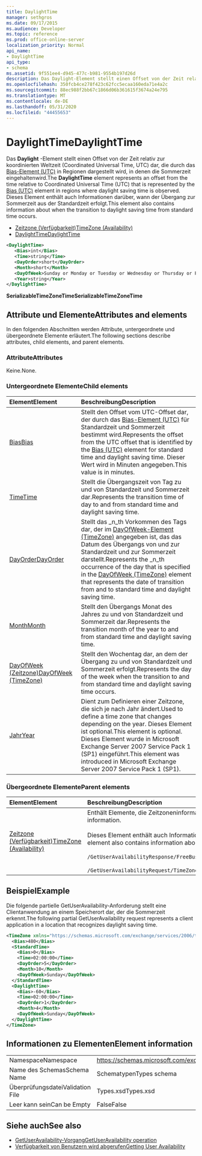 ```yaml
---
title: DaylightTime
manager: sethgros
ms.date: 09/17/2015
ms.audience: Developer
ms.topic: reference
ms.prod: office-online-server
localization_priority: Normal
api_name:
- DaylightTime
api_type:
- schema
ms.assetid: 9f551ee4-d945-477c-b981-9554b197d26d
description: Das Daylight-Element stellt einen Offset von der Zeit relativ zur koordinierten Weltzeit (Coordinated Universal Time, UTC) dar, die durch das Bias-Element (UTC) in Regionen dargestellt wird, in denen die Sommerzeit eingehaltenwird. Dieses Element enthält auch Informationen darüber, wann der Übergang zur Sommerzeit aus der Standardzeit erfolgt.
ms.openlocfilehash: 350fcb4ce278f423c62fcc5ecaa160eda71e4a2c
ms.sourcegitcommit: 88ec988f2bb67c1866d06b361615f3674a24e795
ms.translationtype: MT
ms.contentlocale: de-DE
ms.lasthandoff: 05/31/2020
ms.locfileid: "44455653"
---
```

# <a name="daylighttime"></a><span data-ttu-id="a4772-104">DaylightTime</span><span class="sxs-lookup"><span data-stu-id="a4772-104">DaylightTime</span></span>

<span data-ttu-id="a4772-105">Das **Daylight** -Element stellt einen Offset von der Zeit relativ zur koordinierten Weltzeit (Coordinated Universal Time, UTC) dar, die durch das [Bias-Element (UTC)](bias-utc.md) in Regionen dargestellt wird, in denen die Sommerzeit eingehaltenwird.</span><span class="sxs-lookup"><span data-stu-id="a4772-105">The **DaylightTime** element represents an offset from the time relative to Coordinated Universal Time (UTC) that is represented by the [Bias (UTC)](bias-utc.md) element in regions where daylight saving time is observed.</span></span> <span data-ttu-id="a4772-106">Dieses Element enthält auch Informationen darüber, wann der Übergang zur Sommerzeit aus der Standardzeit erfolgt.</span><span class="sxs-lookup"><span data-stu-id="a4772-106">This element also contains information about when the transition to daylight saving time from standard time occurs.</span></span> 
  
- [<span data-ttu-id="a4772-107">Zeitzone (Verfügbarkeit)</span><span class="sxs-lookup"><span data-stu-id="a4772-107">TimeZone (Availability)</span></span>](timezone-availability.md) 
- [<span data-ttu-id="a4772-108">DaylightTime</span><span class="sxs-lookup"><span data-stu-id="a4772-108">DaylightTime</span></span>](daylighttime.md)
  
```xml
<DaylightTime>
   <Bias>int</Bias>
   <Time>string</Time>
   <DayOrder>short</DayOrder>
   <Month>short</Month>
   <DayOfWeek>Sunday or Monday or Tuesday or Wednesday or Thursday or Friday or Saturday</DayOfWeek>
   <Year>string</Year>
</DaylightTime>
```

<span data-ttu-id="a4772-109">**SerializableTimeZoneTime**</span><span class="sxs-lookup"><span data-stu-id="a4772-109">**SerializableTimeZoneTime**</span></span>

## <a name="attributes-and-elements"></a><span data-ttu-id="a4772-110">Attribute und Elemente</span><span class="sxs-lookup"><span data-stu-id="a4772-110">Attributes and elements</span></span>

<span data-ttu-id="a4772-111">In den folgenden Abschnitten werden Attribute, untergeordnete und übergeordnete Elemente erläutert.</span><span class="sxs-lookup"><span data-stu-id="a4772-111">The following sections describe attributes, child elements, and parent elements.</span></span>
  
### <a name="attributes"></a><span data-ttu-id="a4772-112">Attribute</span><span class="sxs-lookup"><span data-stu-id="a4772-112">Attributes</span></span>

<span data-ttu-id="a4772-113">Keine.</span><span class="sxs-lookup"><span data-stu-id="a4772-113">None.</span></span>
  
### <a name="child-elements"></a><span data-ttu-id="a4772-114">Untergeordnete Elemente</span><span class="sxs-lookup"><span data-stu-id="a4772-114">Child elements</span></span>

|<span data-ttu-id="a4772-115">**Element**</span><span class="sxs-lookup"><span data-stu-id="a4772-115">**Element**</span></span>|<span data-ttu-id="a4772-116">**Beschreibung**</span><span class="sxs-lookup"><span data-stu-id="a4772-116">**Description**</span></span>|
|:-----|:-----|
|[<span data-ttu-id="a4772-117">Bias</span><span class="sxs-lookup"><span data-stu-id="a4772-117">Bias</span></span>](bias.md) <br/> |<span data-ttu-id="a4772-118">Stellt den Offset vom UTC-Offset dar, der durch das [Bias-Element (UTC)](bias-utc.md) für Standardzeit und Sommerzeit bestimmt wird.</span><span class="sxs-lookup"><span data-stu-id="a4772-118">Represents the offset from the UTC offset that is identified by the [Bias (UTC)](bias-utc.md) element for standard time and daylight saving time.</span></span> <span data-ttu-id="a4772-119">Dieser Wert wird in Minuten angegeben.</span><span class="sxs-lookup"><span data-stu-id="a4772-119">This value is in minutes.</span></span>  <br/> |
|[<span data-ttu-id="a4772-120">Time</span><span class="sxs-lookup"><span data-stu-id="a4772-120">Time</span></span>](time.md) <br/> |<span data-ttu-id="a4772-121">Stellt die Übergangszeit von Tag zu und von Standardzeit und Sommerzeit dar.</span><span class="sxs-lookup"><span data-stu-id="a4772-121">Represents the transition time of day to and from standard time and daylight saving time.</span></span>  <br/> |
|[<span data-ttu-id="a4772-122">DayOrder</span><span class="sxs-lookup"><span data-stu-id="a4772-122">DayOrder</span></span>](dayorder.md) <br/> |<span data-ttu-id="a4772-123">Stellt das _n_th Vorkommen des Tags dar, der im [DayOfWeek-Element (TimeZone)](dayofweek-timezone.md) angegeben ist, das das Datum des Übergangs von und zur Standardzeit und zur Sommerzeit darstellt.</span><span class="sxs-lookup"><span data-stu-id="a4772-123">Represents the  _n_th occurrence of the day that is specified in the [DayOfWeek (TimeZone)](dayofweek-timezone.md) element that represents the date of transition from and to standard time and daylight saving time.</span></span>  <br/> |
|[<span data-ttu-id="a4772-124">Month</span><span class="sxs-lookup"><span data-stu-id="a4772-124">Month</span></span>](month.md) <br/> |<span data-ttu-id="a4772-125">Stellt den Übergangs Monat des Jahres zu und von Standardzeit und Sommerzeit dar.</span><span class="sxs-lookup"><span data-stu-id="a4772-125">Represents the transition month of the year to and from standard time and daylight saving time.</span></span>  <br/> |
|[<span data-ttu-id="a4772-126">DayOfWeek (Zeitzone)</span><span class="sxs-lookup"><span data-stu-id="a4772-126">DayOfWeek (TimeZone)</span></span>](dayofweek-timezone.md) <br/> |<span data-ttu-id="a4772-127">Stellt den Wochentag dar, an dem der Übergang zu und von Standardzeit und Sommerzeit erfolgt.</span><span class="sxs-lookup"><span data-stu-id="a4772-127">Represents the day of the week when the transition to and from standard time and daylight saving time occurs.</span></span>  <br/> |
|[<span data-ttu-id="a4772-128">Jahr</span><span class="sxs-lookup"><span data-stu-id="a4772-128">Year</span></span>](year.md) <br/> |<span data-ttu-id="a4772-129">Dient zum Definieren einer Zeitzone, die sich je nach Jahr ändert.</span><span class="sxs-lookup"><span data-stu-id="a4772-129">Used to define a time zone that changes depending on the year.</span></span> <span data-ttu-id="a4772-130">Dieses Element ist optional.</span><span class="sxs-lookup"><span data-stu-id="a4772-130">This element is optional.</span></span> <span data-ttu-id="a4772-131">Dieses Element wurde in Microsoft Exchange Server 2007 Service Pack 1 (SP1) eingeführt.</span><span class="sxs-lookup"><span data-stu-id="a4772-131">This element was introduced in Microsoft Exchange Server 2007 Service Pack 1 (SP1).</span></span>  <br/> |
   
### <a name="parent-elements"></a><span data-ttu-id="a4772-132">Übergeordnete Elemente</span><span class="sxs-lookup"><span data-stu-id="a4772-132">Parent elements</span></span>

|<span data-ttu-id="a4772-133">**Element**</span><span class="sxs-lookup"><span data-stu-id="a4772-133">**Element**</span></span>|<span data-ttu-id="a4772-134">**Beschreibung**</span><span class="sxs-lookup"><span data-stu-id="a4772-134">**Description**</span></span>|
|:-----|:-----|
|[<span data-ttu-id="a4772-135">Zeitzone (Verfügbarkeit)</span><span class="sxs-lookup"><span data-stu-id="a4772-135">TimeZone (Availability)</span></span>](timezone-availability.md) <br/> | <span data-ttu-id="a4772-136">Enthält Elemente, die Zeitzoneninformationen identifizieren.</span><span class="sxs-lookup"><span data-stu-id="a4772-136">Contains elements that identify time zone information.</span></span><br/><br/><span data-ttu-id="a4772-137">Dieses Element enthält auch Informationen zum Übergang zwischen Standardzeit und Sommerzeit.</span><span class="sxs-lookup"><span data-stu-id="a4772-137">This element also contains information about the transition between standard time and daylight saving time.</span></span><br/><br/>`/GetUserAvailabilityResponse/FreeBusyResponseArray/FreeBusyResponse/FreeBusyView/WorkingHours/TimeZone` <br/><br/>`/GetUserAvailabilityRequest/TimeZone` <br/> |
   
## <a name="example"></a><span data-ttu-id="a4772-138">Beispiel</span><span class="sxs-lookup"><span data-stu-id="a4772-138">Example</span></span>

<span data-ttu-id="a4772-139">Die folgende partielle GetUserAvailability-Anforderung stellt eine Clientanwendung an einem Speicherort dar, der die Sommerzeit erkennt.</span><span class="sxs-lookup"><span data-stu-id="a4772-139">The following partial GetUserAvailability request represents a client application in a location that recognizes daylight saving time.</span></span>
  
```xml
<TimeZone xmlns="https://schemas.microsoft.com/exchange/services/2006/types">
  <Bias>480</Bias>
  <StandardTime>
    <Bias>0</Bias>
    <Time>02:00:00</Time>
    <DayOrder>5</DayOrder>
    <Month>10</Month>
    <DayOfWeek>Sunday</DayOfWeek>
  </StandardTime>
  <DaylightTime>
    <Bias>-60</Bias>
    <Time>02:00:00</Time>
    <DayOrder>1</DayOrder>
    <Month>4</Month>
    <DayOfWeek>Sunday</DayOfWeek>
  </DaylightTime>
</TimeZone>
```

## <a name="element-information"></a><span data-ttu-id="a4772-140">Informationen zu Elementen</span><span class="sxs-lookup"><span data-stu-id="a4772-140">Element information</span></span>

|||
|:-----|:-----|
|<span data-ttu-id="a4772-141">Namespace</span><span class="sxs-lookup"><span data-stu-id="a4772-141">Namespace</span></span>  <br/> |https://schemas.microsoft.com/exchange/services/2006/types  <br/> |
|<span data-ttu-id="a4772-142">Name des Schemas</span><span class="sxs-lookup"><span data-stu-id="a4772-142">Schema Name</span></span>  <br/> |<span data-ttu-id="a4772-143">Schematypen</span><span class="sxs-lookup"><span data-stu-id="a4772-143">Types schema</span></span>  <br/> |
|<span data-ttu-id="a4772-144">Überprüfungsdatei</span><span class="sxs-lookup"><span data-stu-id="a4772-144">Validation File</span></span>  <br/> |<span data-ttu-id="a4772-145">Types.xsd</span><span class="sxs-lookup"><span data-stu-id="a4772-145">Types.xsd</span></span>  <br/> |
|<span data-ttu-id="a4772-146">Leer kann sein</span><span class="sxs-lookup"><span data-stu-id="a4772-146">Can be Empty</span></span>  <br/> |<span data-ttu-id="a4772-147">False</span><span class="sxs-lookup"><span data-stu-id="a4772-147">False</span></span>  <br/> |
   
## <a name="see-also"></a><span data-ttu-id="a4772-148">Siehe auch</span><span class="sxs-lookup"><span data-stu-id="a4772-148">See also</span></span>

- [<span data-ttu-id="a4772-149">GetUserAvailability-Vorgang</span><span class="sxs-lookup"><span data-stu-id="a4772-149">GetUserAvailability operation</span></span>](getuseravailability-operation.md)
- [<span data-ttu-id="a4772-150">Verfügbarkeit von Benutzern wird abgerufen</span><span class="sxs-lookup"><span data-stu-id="a4772-150">Getting User Availability</span></span>](https://msdn.microsoft.com/library/d4133fcb-9b0f-4e6b-aadf-a389da83516a%28Office.15%29.aspx)

